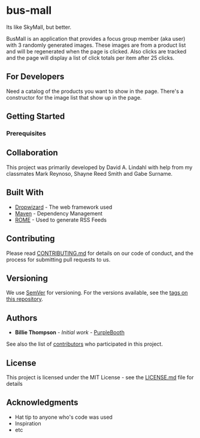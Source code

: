 # bus-mall
Its like SkyMall, but better.

BusMall is an application that provides a focus group member (aka user) with 3 randomly generated images. These images are from a product list and will be regenerated when the page is clicked. Also clicks are tracked and the page will display a list of click totals per item after 25 clicks.

## For Developers

Need a catalog of the products you want to show in the page.
There's a constructor for the image list that show up in the page.

## Getting Started

### Prerequisites



## Collaboration

This project was primarily developed by David A. Lindahl with help from my classmates Mark Reynoso, Shayne Reed Smith and Gabe Surname.




## Built With

* [Dropwizard](http://www.dropwizard.io/1.0.2/docs/) - The web framework used
* [Maven](https://maven.apache.org/) - Dependency Management
* [ROME](https://rometools.github.io/rome/) - Used to generate RSS Feeds

## Contributing

Please read [CONTRIBUTING.md](https://gist.github.com/PurpleBooth/b24679402957c63ec426) for details on our code of conduct, and the process for submitting pull requests to us.

## Versioning

We use [SemVer](http://semver.org/) for versioning. For the versions available, see the [tags on this repository](https://github.com/your/project/tags).

## Authors

* **Billie Thompson** - *Initial work* - [PurpleBooth](https://github.com/PurpleBooth)

See also the list of [contributors](https://github.com/your/project/contributors) who participated in this project.

## License

This project is licensed under the MIT License - see the [LICENSE.md](LICENSE.md) file for details

## Acknowledgments

* Hat tip to anyone who's code was used
* Inspiration
* etc
